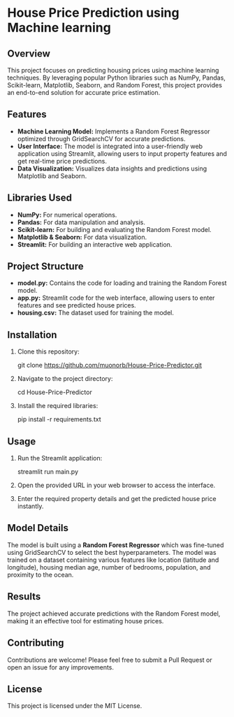 # House Price Prediction using Machine learning

## Overview

This project focuses on predicting housing prices using machine learning techniques. By leveraging popular Python libraries such as NumPy, Pandas, Scikit-learn, Matplotlib, Seaborn, and Random Forest, this project provides an end-to-end solution for accurate price estimation.

## Features

- **Machine Learning Model:** Implements a Random Forest Regressor optimized through GridSearchCV for accurate predictions.
- **User Interface:** The model is integrated into a user-friendly web application using Streamlit, allowing users to input property features and get real-time price predictions.
- **Data Visualization:** Visualizes data insights and predictions using Matplotlib and Seaborn.

## Libraries Used

- **NumPy:** For numerical operations.
- **Pandas:** For data manipulation and analysis.
- **Scikit-learn:** For building and evaluating the Random Forest model.
- **Matplotlib & Seaborn:** For data visualization.
- **Streamlit:** For building an interactive web application.

## Project Structure

- **model.py:** Contains the code for loading and training the Random Forest model.
- **app.py:** Streamlit code for the web interface, allowing users to enter features and see predicted house prices.
- **housing.csv:** The dataset used for training the model.

## Installation

1. Clone this repository:

   git clone https://github.com/muonorb/House-Price-Predictor.git

2. Navigate to the project directory:

   cd House-Price-Predictor

3. Install the required libraries:

   pip install -r requirements.txt

## Usage

1. Run the Streamlit application:

   streamlit run main.py

2. Open the provided URL in your web browser to access the interface.

3. Enter the required property details and get the predicted house price instantly.

## Model Details

The model is built using a **Random Forest Regressor** which was fine-tuned using GridSearchCV to select the best hyperparameters. The model was trained on a dataset containing various features like location (latitude and longitude), housing median age, number of bedrooms, population, and proximity to the ocean.

## Results

The project achieved accurate predictions with the Random Forest model, making it an effective tool for estimating house prices.

## Contributing

Contributions are welcome! Please feel free to submit a Pull Request or open an issue for any improvements.

## License

This project is licensed under the MIT License.
